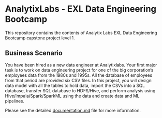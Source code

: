 # AnalytixLabs - EXL Data Engineering Bootcamp
This repository contains the contents of Analytix Labs EXL Data Engineering Bootcamp capstone project level 1.

## Business Scenario

You have been hired as a new data engineer at Analytixlabs. Your first major task is to work on data engineering project for one of the big corporation’s employees data from the 1980s and 1995s. All the database of employees from that period are provided six CSV files. In this project, you will design data model with all the tables to hold data, import the CSVs into a SQL database, transfer SQL database to HDFS/Hive, and perform analysis using Hive/Impala/Spark/SparkML using the data and create data and ML pipelines.


Please see the detailed [documentation.md](https://github.com/suvambehera/bigcorp-employees/blob/main/documentation.md) file for more information. 
    
